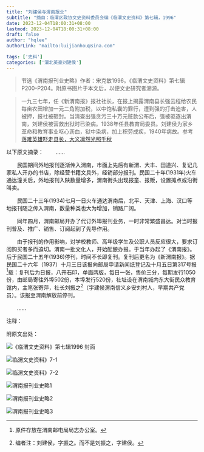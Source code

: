 ```yaml
---
title: "刘建侯与渭南报业"
subtitle: "摘自：临渭区政协文史资料委员会编《临渭文史资料》第七辑，1996"
date: 2023-12-04T18:00:31+08:00
lastmod: 2023-12-04T18:00:31+08:00
draft: false
author: "hqlee"
authorLink: "mailto:luijianhou@sina.com"

tags: ['史料']
categories: ['渭北英豪刘建侯']
---
```


>节选《渭南报刊业史略》作者：宋克敏1996。《临渭文史资料》第七辑P200-P204。附原书图片于本文后，以便文史研究者溯源。

>一九三七年，任《新渭南报》报社社长，在报上揭露渭南县长强云程给农民每亩农田增加一元二角附加税，以中饱私囊的罪行，遭到强的打击迫害，人被押，报社被砸封。当清查出强贪污三十万元赃款公布后，强被驱逐出渭南，刘建侯被营救出狱时已染病。1938年任县教育局委员。刘建侯为家乡革命和教育事业呕心沥血，狱中染病，加上积劳成疾，1940年病故。参考[落难英雄吓走县长，大义凛然光照千秋](https://darkgoldbar.github.io/posts/ljh/ljh009/)


以下原文摘录：
　　……
      
　　民国期间外地报刊逐渐传入渭南，市面上先后有新渭、大丰、田道兴、复记几家私人开办的书店，除经营书籍文具外，经销部分报刊。民国二十年(1931年)火车通达潼关后，外地报刊入陕数量增多，渭南街头出现报童、报贩，设置摊点或沿街叫卖。
      
　　民国二十三年(1934)七月一日火车通达渭南后，北平、天津、上海、汉口等地报刊随之传入渭南，数量种类也大为增加，销路广阔。

　　同年四月，渭南邮局开办了代订外埠报刊业务，一时非常繁盛昌达。对当时报刊普及、推广、销售、订阅起到了先导作用。

　　由于报刊的作用影响，对学校教师、高年级学生及公职人员反应很大，要求订阅购买者多而迫切。渭南一批文化人，开始酝酿办报。于当年办起了《渭南报》。后于民国二十五年(1936)停刊，时间不长即复刊。复刊后更名为《新渭南报》。据民国二十六年（1937）十月三日该报向邮局申请新闻纸登记及十月五日第317号报[^1]载：复刊后为日报，八开石印，单面两版，每日一张，售价三分，每期发行1050份，由邮局寄往外埠502份，本埠发行520份，社址设在渭南城内东大街民众教育馆内，主笔张寄萍，社长刘振之[^2]（字建候渭南信义乡安刘村人，早期共产党员）。该报至渭南解放前停刊。

　　……

注释：

[^1]: 原件存放在渭南邮电局局志办公室。

[^2]: 编者注：刘建侯，字振之。而不是刘振之，字建侯。


附原文出处：

![《临渭文史资料》第七辑1996 封面](/images/ljh/临渭文史资料7.jpg "《临渭文史资料》第七辑1996 封面") 

![临渭文史资料》7-1](/images/ljh/临渭文史资料7-1.jpg "《临渭文史资料》7-1") 

![临渭文史资料》7-2](/images/ljh/临渭文史资料7-2.jpg "《临渭文史资料》7-2") 

![渭南报刊业史略1](/images/ljh/渭南报刊业史略1.jpg "渭南报刊业史略1") 

![渭南报刊业史略2](/images/ljh/渭南报刊业史略2.jpg "渭南报刊业史略2") 

![渭南报刊业史略3](/images/ljh/渭南报刊业史略3.jpg "渭南报刊业史略3") 

